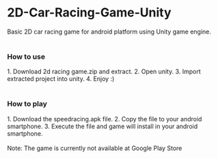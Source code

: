 # 2D-Car-Racing-Game-Unity
Basic 2D car racing game for android platform using Unity game engine.
<br>
<br>
<h3>How to use</h3>
1. Download 2d racing game.zip and extract.
2. Open unity.
3. Import extracted project into unity.
4. Enjoy :)
<br/>
<br/>
<h3>How to play</h3>
1. Download the speedracing.apk file.
2. Copy the file to your android smartphone.
3. Execute the file and game will install in your android smartphone.
<br>
<br>
Note: The game is currently not available at Google Play Store
